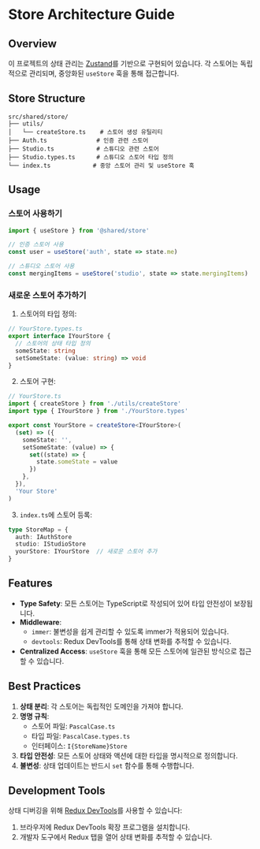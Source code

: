 # Store Architecture Guide

## Overview

이 프로젝트의 상태 관리는 [Zustand](https://github.com/pmndrs/zustand)를 기반으로 구현되어 있습니다. 각 스토어는 독립적으로 관리되며, 중앙화된 `useStore` 훅을 통해 접근합니다.

## Store Structure

```
src/shared/store/
├── utils/
│   └── createStore.ts    # 스토어 생성 유틸리티
├── Auth.ts              # 인증 관련 스토어
├── Studio.ts            # 스튜디오 관련 스토어
├── Studio.types.ts      # 스튜디오 스토어 타입 정의
└── index.ts            # 중앙 스토어 관리 및 useStore 훅
```

## Usage

### 스토어 사용하기

```typescript
import { useStore } from '@shared/store'

// 인증 스토어 사용
const user = useStore('auth', state => state.me)

// 스튜디오 스토어 사용
const mergingItems = useStore('studio', state => state.mergingItems)
```

### 새로운 스토어 추가하기

1. 스토어의 타입 정의:
```typescript
// YourStore.types.ts
export interface IYourStore {
  // 스토어의 상태 타입 정의
  someState: string
  setSomeState: (value: string) => void
}
```

2. 스토어 구현:
```typescript
// YourStore.ts
import { createStore } from './utils/createStore'
import type { IYourStore } from './YourStore.types'

export const YourStore = createStore<IYourStore>(
  (set) => ({
    someState: '',
    setSomeState: (value) => {
      set((state) => {
        state.someState = value
      })
    },
  }),
  'Your Store'
)
```

3. `index.ts`에 스토어 등록:
```typescript
type StoreMap = {
  auth: IAuthStore
  studio: IStudioStore
  yourStore: IYourStore  // 새로운 스토어 추가
}
```

## Features

- **Type Safety**: 모든 스토어는 TypeScript로 작성되어 있어 타입 안전성이 보장됩니다.
- **Middleware**: 
  - `immer`: 불변성을 쉽게 관리할 수 있도록 immer가 적용되어 있습니다.
  - `devtools`: Redux DevTools를 통해 상태 변화를 추적할 수 있습니다.
- **Centralized Access**: `useStore` 훅을 통해 모든 스토어에 일관된 방식으로 접근할 수 있습니다.

## Best Practices

1. **상태 분리**: 각 스토어는 독립적인 도메인을 가져야 합니다.
2. **명명 규칙**: 
   - 스토어 파일: `PascalCase.ts`
   - 타입 파일: `PascalCase.types.ts`
   - 인터페이스: `I{StoreName}Store`
3. **타입 안전성**: 모든 스토어 상태와 액션에 대한 타입을 명시적으로 정의합니다.
4. **불변성**: 상태 업데이트는 반드시 `set` 함수를 통해 수행합니다.

## Development Tools

상태 디버깅을 위해 [Redux DevTools](https://github.com/reduxjs/redux-devtools)를 사용할 수 있습니다:
1. 브라우저에 Redux DevTools 확장 프로그램을 설치합니다.
2. 개발자 도구에서 Redux 탭을 열어 상태 변화를 추적할 수 있습니다.
